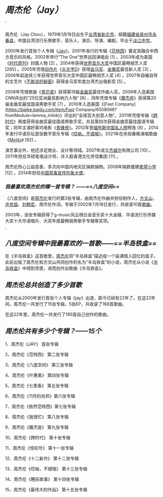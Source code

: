 # *周杰伦（Jay）*

<img src="E:\桌面2.0\src=http___inews.gtimg.com_newsapp_bt_0_12333878881_1000.jpg&refer=http___inews.gtimg.webp" style="zoom:25%;" />

![]()

周杰伦（Jay Chou），1979年1月18日出生于[台湾省](https://baike.baidu.com/item/台湾省/761219?fromModule=lemma_inlink)[新北市](https://baike.baidu.com/item/新北市/4737169?fromModule=lemma_inlink)，祖籍[福建省](https://baike.baidu.com/item/福建省/122534?fromModule=lemma_inlink)[泉州市](https://baike.baidu.com/item/泉州市/607673?fromModule=lemma_inlink)[永春县](https://baike.baidu.com/item/永春县/5114685?fromModule=lemma_inlink)，中国台湾流行乐男歌手、音乐人、演员、导演、编剧，毕业于[淡江中学](https://baike.baidu.com/item/淡江中学/5340877?fromModule=lemma_inlink)。

2000年发行首张个人专辑《[Jay](https://baike.baidu.com/item/Jay/5291?fromModule=lemma_inlink)》。2001年发行的专辑《[范特西](https://baike.baidu.com/item/范特西/22666?fromModule=lemma_inlink)》奠定其融合中西方音乐的风格。2002年举行“The One”世界巡回演唱会 [1] 。2003年成为美国《[时代周刊](https://baike.baidu.com/item/时代周刊/6643818?fromModule=lemma_inlink)》封面人物 [2] 。2004年获得[世界音乐大奖](https://baike.baidu.com/item/世界音乐大奖/6690633?fromModule=lemma_inlink)中国区最畅销艺人奖 [265] 。2005年凭借[动作片](https://baike.baidu.com/item/动作片/739153?fromModule=lemma_inlink)《[头文字D](https://baike.baidu.com/item/头文字D/2711022?fromModule=lemma_inlink)》获得[金马奖](https://baike.baidu.com/item/金马奖/246320?fromModule=lemma_inlink)、[金像奖](https://baike.baidu.com/item/金像奖/481551?fromModule=lemma_inlink)最佳新人奖 [3] 。2006年起连续三年获得世界音乐大奖中国区最畅销艺人奖 [4] 。2007年自编自导的文艺片《[不能说的秘密](https://baike.baidu.com/item/不能说的秘密/39267?fromModule=lemma_inlink)》获得金马奖年度台湾杰出电影奖 [5] 。

2008年凭借歌曲《[青花瓷](https://baike.baidu.com/item/青花瓷/9864403?fromModule=lemma_inlink)》获得第19届[金曲奖](https://baike.baidu.com/item/金曲奖/5178174?fromModule=lemma_inlink)最佳作曲人奖。2009年入选美国CNN评出的“25位亚洲最具影响力人物” [6] ，同年凭借专辑《[魔杰座](https://baike.baidu.com/item/魔杰座/49875?fromModule=lemma_inlink)》获得第20届金曲奖最佳国语男歌手奖 [7] 。2010年入选美国《[Fast Company](https://baike.baidu.com/item/Fast Company/6508066?fromModule=lemma_inlink)》评出的“全球百大创意人物”。2011年凭借专辑《[跨时代](https://baike.baidu.com/item/跨时代/516122?fromModule=lemma_inlink)》再度获得金曲奖最佳国语男歌手奖，并且第四次获得金曲奖最佳国语专辑奖；同年主演好莱坞电影《[青蜂侠](https://baike.baidu.com/item/青蜂侠/7618833?fromModule=lemma_inlink)》。2012年登[福布斯中国名人榜](https://baike.baidu.com/item/福布斯中国名人榜/2125?fromModule=lemma_inlink)榜首 [8] 。2014年发行华语乐坛首张数字音乐专辑《[哎呦，不错哦](https://baike.baidu.com/item/哎呦，不错哦/9851748?fromModule=lemma_inlink)》。2021年在央视春晚演唱歌曲《[Mojito](https://baike.baidu.com/item/Mojito/50474451?fromModule=lemma_inlink)》 [92] 。

演艺事业外，他还涉足商业、设计等领域。2007年成立[杰威尔](https://baike.baidu.com/item/杰威尔/4388361?fromModule=lemma_inlink)有限公司 [10] 。2011年担任华硕笔电设计师，并入股香港文化传信集团 [11] 。

周杰伦热心公益慈善，多次向中国内地灾区捐款捐物。2008年捐款援建[希望小学](https://baike.baidu.com/item/希望小学/8566605?fromModule=lemma_inlink) [12] 。2014年担任[中国禁毒宣传形象大使](https://baike.baidu.com/item/中国禁毒宣传形象大使/14580340?fromModule=lemma_inlink)。

### *我最喜欢周杰伦的哪一首专辑？  ——==八度空间==*

《八度空间》是[周杰伦](https://baike.baidu.com/item/周杰伦/129156?fromModule=lemma_inlink)发行的第3张专辑，由周杰伦作曲并担任制作人，[方文山](https://baike.baidu.com/item/方文山/135622?fromModule=lemma_inlink)、[许世昌](https://baike.baidu.com/item/许世昌/6760769?fromModule=lemma_inlink)、[刘畊宏](https://baike.baidu.com/item/刘畊宏/468337?fromModule=lemma_inlink)、周杰伦作词。专辑于2002年7月18日发行，共收录10首[歌曲](https://baike.baidu.com/item/歌曲/209162?fromModule=lemma_inlink)。

2003年，该张专辑获得了g-music风云榜白金音乐奖十大金碟、华语流行乐传媒大奖十大华语唱片、大奖年度最畅销男歌手专辑等奖项。

<img src="E:\桌面2.0\d6ca7bcb0a46f21f7ecd1e5ff9246b600d33aec5.jpg" style="zoom: 25%;" />

## *八度空间专辑中我最喜欢的一首歌——==半岛铁盒==*

[](https://www.bilibili.com/video/BV1FZ4y1C7r8?t=2.5)

在《半岛铁盒》这首歌里，[周杰伦](https://baike.baidu.com/item/周杰伦/129156?fromModule=lemma_inlink)将“半岛铁盒”描述成一个装满情人回忆的盒子。此前出版了周杰伦和方文山共同创作的名为“半岛铁盒”的小说，周杰伦从小说《[半岛铁盒](https://baike.baidu.com/item/半岛铁盒/17699254?fromModule=lemma_inlink)》中得到灵感，进而创作出歌曲《半岛铁盒》。

## *周杰伦总共创造了多少首歌*

周杰伦从2000年发行首张个人专辑《jay》出道，距今已经有22年了。在这22年间，周杰伦一共发行了15张专辑，5张EP，共收录了168首歌曲。

在这22年里，周杰伦一共发行了195首自己创作的歌曲。

## *周杰伦共有多少个专辑？——15个*

1、周杰伦《JAY》 首张专辑

2、周杰伦《范特西》 第二张专辑

3、周杰伦《八度空间》 第三张专辑

4、周杰伦《叶惠美》 第四张专辑

5、周杰伦《七里香》 第五张专辑

6、周杰伦《11月的肖邦》第六张专辑

7、周杰伦《依然范特西》第七张专辑

8、周杰伦《我很忙》 第八张专辑

9、周杰伦《魔杰座》 第九张专辑

10、周杰伦《跨时代》 第十张专辑

11、周杰伦《惊叹号》 第十一张专辑

12、周杰伦《十二新作》 第十二张专辑

13、周杰伦《哎呦，不错哦》 第十三张专辑  

14、周杰伦《睡前故事》 第十四张专辑

15、周杰伦《最伟大的作品》 第十五张专辑

